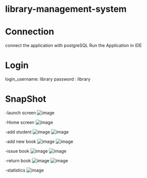 # library-management-system

# Connection
connect the application with postgreSQL
Run the Application in IDE

# Login
login_username: library
password : library


# SnapShot
-launch screen
![image](https://github.com/GauravSingh78/library-management-system/assets/128143468/541b9cb7-e055-4f41-890e-950cfbf7155f)


-Home screen
![image](https://github.com/GauravSingh78/library-management-system/assets/128143468/f5c91d51-8309-4a94-a897-2e0d6f7ae8c9)

-add student
![image](https://github.com/GauravSingh78/library-management-system/assets/128143468/8942bffc-37e3-4a50-a8db-6862f623282a)
![image](https://github.com/GauravSingh78/library-management-system/assets/128143468/9870e9fd-cff6-4fee-8621-5ec0568ece22)

-add new book
![image](https://github.com/GauravSingh78/library-management-system/assets/128143468/84c5bf05-f9c3-4a05-afa3-4a95f33ff7d2)
![image](https://github.com/GauravSingh78/library-management-system/assets/128143468/4cedabfa-e996-4027-bef3-7fc6fe1f91a1)


-issue book
![image](https://github.com/GauravSingh78/library-management-system/assets/128143468/49224b5d-5ad4-4f52-ad2c-f54a0361c538)
![image](https://github.com/GauravSingh78/library-management-system/assets/128143468/2a6cb5f9-01a0-4d1c-a013-a3cc6a327234)

-return book
![image](https://github.com/GauravSingh78/library-management-system/assets/128143468/586647df-eaf8-4ad2-afe0-73b183f14c3f)
![image](https://github.com/GauravSingh78/library-management-system/assets/128143468/b1fd605b-8cdf-4864-8e34-8ddd00103487)

-statistics
![image](https://github.com/GauravSingh78/library-management-system/assets/128143468/ea0d0520-0442-4f47-9c9f-4f438a7fa1af)










